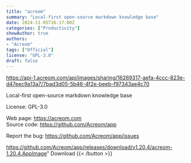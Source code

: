 ```yaml
---
title: "acreom"
summary: "Local-first open-source markdown knowledge base"
date: 2024-11-05T16:17:00Z
categories: ["Productivity"]
showAuthor: true
authors:
- "Acreom"
tags: ["Official"]
license: "GPL-3.0"
draft: false
---
```


https://api-1.acreom.com/api/images/sharing/16269317-aefa-4ccc-823e-d47eec9a13a7/7bad3d05-5b46-4f2e-beeb-f97343ae4c70

Local-first open-source markdown knowledge base

License: GPL-3.0

Web page: <https://acreom.com>  
Source code: <https://github.com/Acreom/app>

Report the bug: <https://github.com/Acreom/app/issues>  

https://github.com/Acreom/app/releases/download/v1.20.4/acreom-1.20.4.AppImage" 
Download
{{< /button >}}
